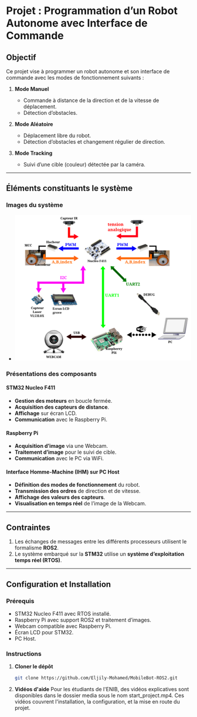 # Projet : Programmation d’un Robot Autonome avec Interface de Commande

## Objectif

Ce projet vise à programmer un robot autonome et son interface de commande avec les modes de fonctionnement suivants :  

1. **Mode Manuel**  
   - Commande à distance de la direction et de la vitesse de déplacement.  
   - Détection d’obstacles.  

2. **Mode Aléatoire**  
   - Déplacement libre du robot.  
   - Détection d’obstacles et changement régulier de direction.  

3. **Mode Tracking**  
   - Suivi d’une cible (couleur) détectée par la caméra.

---

## Éléments constituants le système

### Images du système
- ![Vue global](./media/sys.png)

### Présentations des composants

#### STM32 Nucleo F411
- **Gestion des moteurs** en boucle fermée.
- **Acquisition des capteurs de distance**.  
- **Affichage** sur écran LCD.  
- **Communication** avec le Raspberry Pi.  

#### Raspberry Pi
- **Acquisition d’image** via une Webcam.  
- **Traitement d’image** pour le suivi de cible.  
- **Communication** avec le PC via WiFi.  

#### Interface Homme-Machine (IHM) sur PC Host
- **Définition des modes de fonctionnement** du robot.  
- **Transmission des ordres** de direction et de vitesse.  
- **Affichage des valeurs des capteurs**.  
- **Visualisation en temps réel** de l’image de la Webcam.  

---

## Contraintes

1. Les échanges de messages entre les différents processeurs utilisent le formalisme **ROS2**.  
2. Le système embarqué sur la **STM32** utilise un **système d’exploitation temps réel (RTOS)**.  

---

## Configuration et Installation

### Prérequis
- STM32 Nucleo F411 avec RTOS installé.
- Raspberry Pi avec support ROS2 et traitement d’images.
- Webcam compatible avec Raspberry Pi.
- Écran LCD pour STM32.
- PC Host.

### Instructions
1. **Cloner le dépôt**  
   ```bash
   git clone https://github.com/Eljily-Mohamed/MobileBot-ROS2.git

2. **Vidéos d'aide**
Pour les étudiants de l'ENIB, des vidéos explicatives sont disponibles dans le dossier media sous le nom start_project.mp4. Ces vidéos couvrent l'installation, la configuration, et la mise en route du projet.
